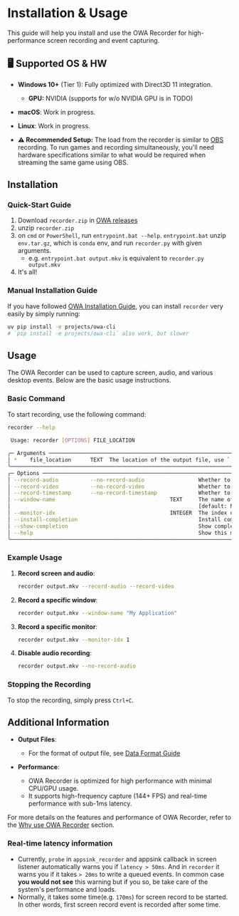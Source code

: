 # Installation & Usage

This guide will help you install and use the OWA Recorder for high-performance screen recording and event capturing.

## 🖥 Supported OS & HW

- **Windows 10+** (Tier 1): Fully optimized with Direct3D 11 integration.  
    - **GPU:** NVIDIA (supports for w/o NVIDIA GPU is in TODO)  
- **macOS**: Work in progress.  
- **Linux**: Work in progress.

- **⚠️ Recommended Setup:** The load from the recorder is similar to [OBS](https://obsproject.com/) recording. To run games and recording simultaneously, you'll need hardware specifications similar to what would be required when streaming the same game using OBS.

## Installation

### Quick-Start Guide

1. Download `recorder.zip` in [OWA releases](https://github.com/open-world-agents/open-world-agents/releases)
2. unzip `recorder.zip`
3. on `cmd` or `PowerShell`, run `entrypoint.bat --help`. `entrypoint.bat` unzip `env.tar.gz`, which is `conda` env, and run `recorder.py` with given arguments.
    - e.g. `entrypoint.bat output.mkv` is equivalent to `recorder.py output.mkv`
4. It's all!

### Manual Installation Guide

If you have followed [OWA Installation Guide](../install.md), you can install `recorder` very easily by simply running:

```sh
uv pip install -e projects/owa-cli
# `pip install -e projects/owa-cli` also work, but slower
```

## Usage

The OWA Recorder can be used to capture screen, audio, and various desktop events. Below are the basic usage instructions.

### Basic Command

To start recording, use the following command:
```sh
recorder --help
                                                                                                                                                
 Usage: recorder [OPTIONS] FILE_LOCATION                                                                                                        

╭─ Arguments ──────────────────────────────────────────────────────────────────────────────────────────────────────────────────────────────────╮
│ *    file_location      TEXT  The location of the output file, use `.mkv` extension. [default: None] [required]                              │
╰──────────────────────────────────────────────────────────────────────────────────────────────────────────────────────────────────────────────╯
╭─ Options ────────────────────────────────────────────────────────────────────────────────────────────────────────────────────────────────────╮
│ --record-audio          --no-record-audio                 Whether to record audio [default: record-audio]                                    │
│ --record-video          --no-record-video                 Whether to record video [default: record-video]                                    │
│ --record-timestamp      --no-record-timestamp             Whether to record timestamp [default: record-timestamp]                            │
│ --window-name                                    TEXT     The name of the window to capture, substring of window name is supported           │
│                                                           [default: None]                                                                    │
│ --monitor-idx                                    INTEGER  The index of the monitor to capture [default: None]                                │
│ --install-completion                                      Install completion for the current shell.                                          │
│ --show-completion                                         Show completion for the current shell, to copy it or customize the installation.   │
│ --help                                                    Show this message and exit.                                                        │
╰──────────────────────────────────────────────────────────────────────────────────────────────────────────────────────────────────────────────╯

```

### Example Usage

1. **Record screen and audio**:
    ```sh
    recorder output.mkv --record-audio --record-video
    ```

2. **Record a specific window**:
    ```sh
    recorder output.mkv --window-name "My Application"
    ```

3. **Record a specific monitor**:
    ```sh
    recorder output.mkv --monitor-idx 1
    ```

4. **Disable audio recording**:
    ```sh
    recorder output.mkv --no-record-audio
    ```

### Stopping the Recording

To stop the recording, simply press `Ctrl+C`.


## Additional Information

- **Output Files**:
    - For the format of output file, see [Data Format Guide](data_format.md)

- **Performance**:
    - OWA Recorder is optimized for high performance with minimal CPU/GPU usage.
    - It supports high-frequency capture (144+ FPS) and real-time performance with sub-1ms latency.

For more details on the features and performance of OWA Recorder, refer to the [Why use OWA Recorder](why.md) section.

### Real-time latency information

- Currently, `probe` in `appsink_recorder` and appsink callback in screen listener automatically warns you if `latency > 50ms`. And in `recorder` it warns you if it takes `> 20ms` to write a queued events. In common case **you would not see** this warning but if you so, be take care of the system's performance and loads.
- Normally, it takes some time(e.g. `170ms`) for screen record to be started. In other words, first screen record event is recorded after some time.